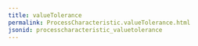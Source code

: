 ```yaml
---
title: valueTolerance
permalink: ProcessCharacteristic.valueTolerance.html
jsonid: processcharacteristic_valuetolerance
---
```

